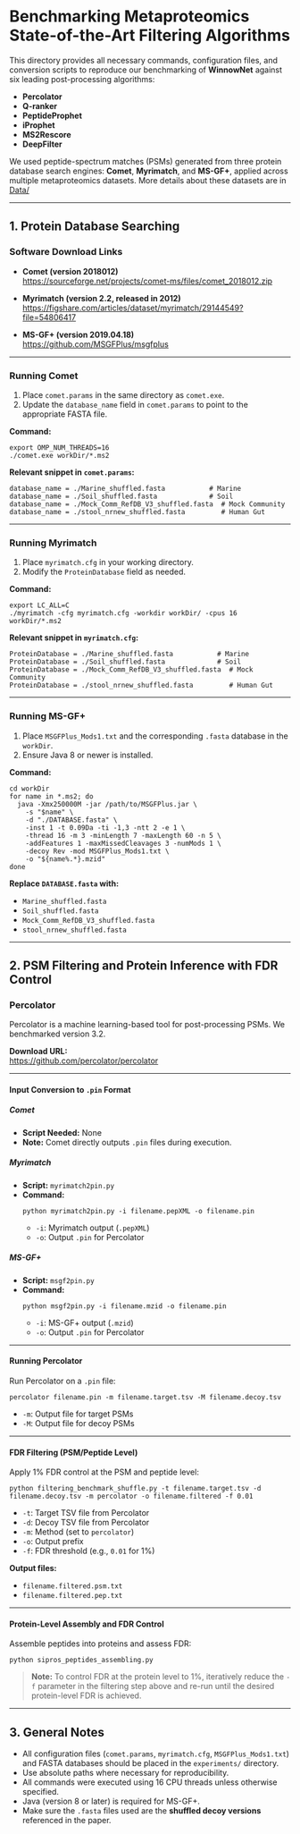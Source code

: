 # Benchmarking Metaproteomics State-of-the-Art Filtering Algorithms

This directory provides all necessary commands, configuration files, and conversion scripts to reproduce our benchmarking of **WinnowNet** against six leading post-processing algorithms:

- **Percolator**
- **Q-ranker**
- **PeptideProphet**
- **iProphet**
- **MS2Rescore**
- **DeepFilter**

We used peptide-spectrum matches (PSMs) generated from three protein database search engines: **Comet**, **Myrimatch**, and **MS-GF+**, applied across multiple metaproteomics datasets. More details about these datasets are in [Data/](../Data/)

---

## 1. Protein Database Searching

### Software Download Links

- **Comet (version 2018012)**  
  https://sourceforge.net/projects/comet-ms/files/comet_2018012.zip

- **Myrimatch (version 2.2, released in 2012)**  
  https://figshare.com/articles/dataset/myrimatch/29144549?file=54806417

- **MS-GF+ (version 2019.04.18)**  
  https://github.com/MSGFPlus/msgfplus

---

### Running Comet

1. Place `comet.params` in the same directory as `comet.exe`.
2. Update the `database_name` field in `comet.params` to point to the appropriate FASTA file.

**Command:**
```
export OMP_NUM_THREADS=16
./comet.exe workDir/*.ms2
```

**Relevant snippet in `comet.params`:**
```
database_name = ./Marine_shuffled.fasta           # Marine
database_name = ./Soil_shuffled.fasta             # Soil
database_name = ./Mock_Comm_RefDB_V3_shuffled.fasta  # Mock Community
database_name = ./stool_nrnew_shuffled.fasta         # Human Gut
```

---

### Running Myrimatch

1. Place `myrimatch.cfg` in your working directory.
2. Modify the `ProteinDatabase` field as needed.

**Command:**
```
export LC_ALL=C
./myrimatch -cfg myrimatch.cfg -workdir workDir/ -cpus 16 workDir/*.ms2
```

**Relevant snippet in `myrimatch.cfg`:**
```
ProteinDatabase = ./Marine_shuffled.fasta           # Marine
ProteinDatabase = ./Soil_shuffled.fasta             # Soil
ProteinDatabase = ./Mock_Comm_RefDB_V3_shuffled.fasta  # Mock Community
ProteinDatabase = ./stool_nrnew_shuffled.fasta         # Human Gut
```

---

### Running MS-GF+

1. Place `MSGFPlus_Mods1.txt` and the corresponding `.fasta` database in the `workDir`.
2. Ensure Java 8 or newer is installed.

**Command:**
```
cd workDir
for name in *.ms2; do
  java -Xmx250000M -jar /path/to/MSGFPlus.jar \
    -s "$name" \
    -d "./DATABASE.fasta" \
    -inst 1 -t 0.09Da -ti -1,3 -ntt 2 -e 1 \
    -thread 16 -m 3 -minLength 7 -maxLength 60 -n 5 \
    -addFeatures 1 -maxMissedCleavages 3 -numMods 1 \
    -decoy Rev -mod MSGFPlus_Mods1.txt \
    -o "${name%.*}.mzid"
done
```

**Replace `DATABASE.fasta` with:**

- `Marine_shuffled.fasta`
- `Soil_shuffled.fasta`
- `Mock_Comm_RefDB_V3_shuffled.fasta`
- `stool_nrnew_shuffled.fasta`

---

## 2. PSM Filtering and Protein Inference with FDR Control

### Percolator

Percolator is a machine learning-based tool for post-processing PSMs. We benchmarked version 3.2.

**Download URL:**  
https://github.com/percolator/percolator

---

#### Input Conversion to `.pin` Format

##### Comet

- **Script Needed:** None  
- **Note:** Comet directly outputs `.pin` files during execution.

##### Myrimatch

- **Script:** `myrimatch2pin.py`
- **Command:**
  ```
  python myrimatch2pin.py -i filename.pepXML -o filename.pin
  ```
  - `-i`: Myrimatch output (`.pepXML`)  
  - `-o`: Output `.pin` for Percolator

##### MS-GF+

- **Script:** `msgf2pin.py`
- **Command:**
  ```
  python msgf2pin.py -i filename.mzid -o filename.pin
  ```
  - `-i`: MS-GF+ output (`.mzid`)  
  - `-o`: Output `.pin` for Percolator

---

#### Running Percolator

Run Percolator on a `.pin` file:

```
percolator filename.pin -m filename.target.tsv -M filename.decoy.tsv
```

- `-m`: Output file for target PSMs  
- `-M`: Output file for decoy PSMs

---

#### FDR Filtering (PSM/Peptide Level)

Apply 1% FDR control at the PSM and peptide level:

```
python filtering_benchmark_shuffle.py -t filename.target.tsv -d filename.decoy.tsv -m percolator -o filename.filtered -f 0.01
```

- `-t`: Target TSV file from Percolator  
- `-d`: Decoy TSV file from Percolator  
- `-m`: Method (set to `percolator`)  
- `-o`: Output prefix  
- `-f`: FDR threshold (e.g., `0.01` for 1%)

**Output files:**

- `filename.filtered.psm.txt`  
- `filename.filtered.pep.txt`

---

#### Protein-Level Assembly and FDR Control

Assemble peptides into proteins and assess FDR:

```
python sipros_peptides_assembling.py
```

> **Note:** To control FDR at the protein level to 1%, iteratively reduce the `-f` parameter in the filtering step above and re-run until the desired protein-level FDR is achieved.

---

## 3. General Notes

- All configuration files (`comet.params`, `myrimatch.cfg`, `MSGFPlus_Mods1.txt`) and FASTA databases should be placed in the `experiments/` directory.
- Use absolute paths where necessary for reproducibility.
- All commands were executed using 16 CPU threads unless otherwise specified.
- Java (version 8 or later) is required for MS-GF+.
- Make sure the `.fasta` files used are the **shuffled decoy versions** referenced in the paper.
